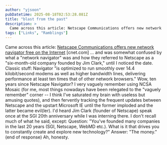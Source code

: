 ```yaml
---
author: "yjsoon"
pubDatetime: 2025-08-18T02:53:28.081Z
title: "blast from the past"
description: >
  Came across this article: Netscape Communications offers new network navigator free on the Internet [cnet.com] ... and was somewhat confused by what...
tags: ["Links", "Ramblings"]
---
```






Came across this article: [Netscape Communications offers new network navigator free on the Internet](http://news.com.com/Netscape+Communications+Offers+New+Network+Navigator+Free+on+the+Internet/2030-1032_3-5406484.html?part=rss&tag=5406484&subj=news.1032.20) \[cnet.com\] ... and was somewhat confused by what a "network navigator" was and how they referred to Netscape as a "six-month-old company founded by Jim Clark," until I noticed the date. Classic stuff: Navigator "is optimized to run smoothly over 14.4 kilobit/second modems as well as higher bandwidth lines, delivering performance at least ten times that of other network browsers." Wow, ten years since Netscape Navigator? I very vaguely remember using NCSA Mosaic (for me, most things nowadays have been relegated to the "vaguely remember" corner -- I think I've saturated my brain with useless but amusing quotes), and then fervently tracking the frequent updates between Netscape and the upstart Microsoft IE until the former imploded and the latter became evil(ler). I'd heard Jim Clark (founder of Netscape) speak once at the SGI 20th anniversary while I was interning there. I don't recall much of what he said, except: Question: "You've founded many companies in the last 20 years (SGI, Netscape, WebMD etc.). What is it that drives you to constantly create and explore new technology?" Answer: "The money." (end of response) Ah, honesty.